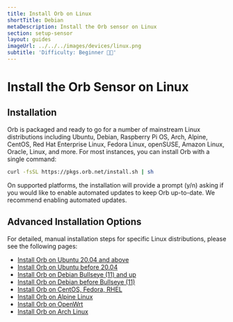 ```yaml
---
title: Install Orb on Linux
shortTitle: Debian
metaDescription: Install the Orb sensor on Linux
section: setup-sensor
layout: guides
imageUrl: ../../../images/devices/linux.png
subtitle: 'Difficulty: Beginner 🧑‍💻'
---
```


# Install the Orb Sensor on Linux

## Installation

Orb is packaged and ready to go for a number of mainstream Linux distributions including Ubuntu, Debian, Raspberry Pi OS, Arch, Alpine, CentOS, Red Hat Enterprise Linux, Fedora Linux, openSUSE, Amazon Linux, Oracle, Linux, and more. For most instances, you can install Orb with a single command:

```bash
curl -fsSL https://pkgs.orb.net/install.sh | sh
```

On supported platforms, the installation will provide a prompt (y/n) asking if you would like to enable automated updates to keep Orb up-to-date. We recommend enabling automated updates.

## Advanced Installation Options

For detailed, manual installation steps for specific Linux distributions, please see the following pages:

- [Install Orb on Ubuntu 20.04 and above](/docs/setup-sensor/linux/ubuntu-2004-up.md)
- [Install Orb on Ubuntu before 20.04](/docs/setup-sensor/linux/ubuntu-before-2004.md)
- [Install Orb on Debian Bullseye (11) and up](/docs/setup-sensor/linux/debian-bullseye-up.md)
- [Install Orb on Debian before Bullseye (11)](/docs/setup-sensor/linux/debian-before-bullseye.md)
- [Install Orb on CentOS, Fedora, RHEL](/docs/setup-sensor/linux/rpm-systems.md)
- [Install Orb on Alpine Linux](/docs/setup-sensor/linux/alpine.md)
- [Install Orb on OpenWrt](/docs/setup-sensor/linux/openwrt.md)
- [Install Orb on Arch Linux](/docs/setup-sensor/linux/archlinux.md)
